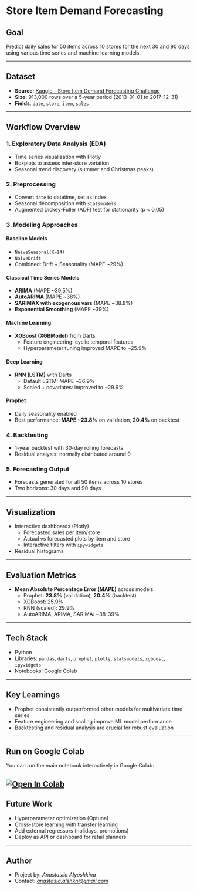 # Store Item Demand Forecasting

## Goal
Predict daily sales for 50 items across 10 stores for the next 30 and 90 days using various time series and machine learning models.

---

## Dataset
- **Source**: [Kaggle - Store Item Demand Forecasting Challenge](https://www.kaggle.com/c/demand-forecasting/data)
- **Size**: 913,000 rows over a 5-year period (2013-01-01 to 2017-12-31)
- **Fields**: `date`, `store`, `item`, `sales`

---

## Workflow Overview

### 1. **Exploratory Data Analysis (EDA)**
- Time series visualization with Plotly
- Boxplots to assess inter-store variation
- Seasonal trend discovery (summer and Christmas peaks)

### 2. **Preprocessing**
- Convert `date` to datetime, set as index
- Seasonal decomposition with `statsmodels`
- Augmented Dickey-Fuller (ADF) test for stationarity (p < 0.05)

### 3. **Modeling Approaches**

#### Baseline Models
- `NaiveSeasonal(K=14)`
- `NaiveDrift`
- Combined: Drift + Seasonality (MAPE ~29%)

#### Classical Time Series Models
- **ARIMA** (MAPE ~39.5%)
- **AutoARIMA** (MAPE ~38%)
- **SARIMAX with exogenous vars** (MAPE ~38.8%)
- **Exponential Smoothing** (MAPE ~39%)

#### Machine Learning
- **XGBoost (XGBModel)** from Darts
  - Feature engineering: cyclic temporal features
  - Hyperparameter tuning improved MAPE to ~25.9%

#### Deep Learning
- **RNN (LSTM)** with Darts
  - Default LSTM: MAPE ~36.9%
  - Scaled + covariates: improved to ~29.9%

#### Prophet
- Daily seasonality enabled
- Best performance: **MAPE ~23.8%** on validation, **20.4%** on backtest

### 4. **Backtesting**
- 1-year backtest with 30-day rolling forecasts
- Residual analysis: normally distributed around 0

### 5. **Forecasting Output**
- Forecasts generated for all 50 items across 10 stores
- Two horizons: 30 days and 90 days

---

## Visualization
- Interactive dashboards (Plotly)
  - Forecasted sales per item/store
  - Actual vs forecasted plots by item and store
  - Interactive filters with `ipywidgets`
- Residual histograms

---

## Evaluation Metrics
- **Mean Absolute Percentage Error (MAPE)** across models:
  - Prophet: **23.8%** (validation), **20.4%** (backtest)
  - XGBoost: 25.9%
  - RNN (scaled): 29.9%
  - AutoARIMA, ARIMA, SARIMA: ~38-39%

---

## Tech Stack
- Python
- Libraries: `pandas`, `darts`, `prophet`, `plotly`, `statsmodels`, `xgboost`, `ipywidgets`
- Notebooks: Google Colab

---

## Key Learnings
- Prophet consistently outperformed other models for multivariate time series
- Feature engineering and scaling improve ML model performance
- Backtesting and residual analysis are crucial for robust evaluation

---

## Run on Google Colab

You can run the main notebook interactively in Google Colab:

[![Open In Colab](https://colab.research.google.com/assets/colab-badge.svg)]([https://colab.research.google.com/github/username/repo/blob/main/notebooks/timeseries.ipynb](https://colab.research.google.com/drive/1C8r2Jutet8WzaGQjlSPglQA-zPPjj89s?usp=drive_open#scrollTo=eTmgpP3vZK5T))
---

## Future Work
- Hyperparameter optimization (Optuna)
- Cross-store learning with transfer learning
- Add external regressors (holidays, promotions)
- Deploy as API or dashboard for retail planners

---

## Author
- Project by: *Anastasiia Alyoshkina*
- Contact: *anastasia.alshkn@gmail.com*

